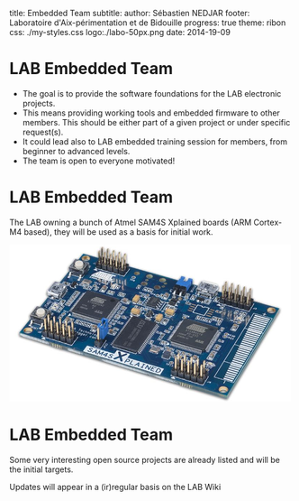 title: Embedded Team
subtitle: 
author: Sébastien NEDJAR
footer: Laboratoire d'Aix-périmentation et de Bidouille
progress: true
theme: ribon
css: ./my-styles.css
logo:./labo-50px.png
date: 2014-19-09

# LAB Embedded Team

* The goal is to provide the software foundations for the LAB electronic projects.
* This means providing working tools and embedded firmware to other members. This should be either part of a given project or under specific request(s).
* It could lead also to LAB embedded training session for members, from beginner to advanced levels.
* The team is open to everyone motivated!

# LAB Embedded Team
The LAB owning a bunch of Atmel SAM4S Xplained boards (ARM Cortex-M4 based), they will be used as a basis for initial work.

![image](SAM4S-XPLD_KIT.png)

# LAB Embedded Team
Some very interesting open source projects are already listed and will be the initial targets.

Updates will appear in a (ir)regular basis on the LAB Wiki
